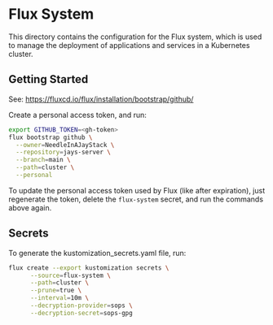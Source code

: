 # Flux System
This directory contains the configuration for the Flux system, which is used to manage the deployment of applications and services in a Kubernetes cluster.

## Getting Started

See: https://fluxcd.io/flux/installation/bootstrap/github/

Create a personal access token, and run:

```bash
export GITHUB_TOKEN=<gh-token>
flux bootstrap github \
  --owner=NeedleInAJayStack \
  --repository=jays-server \
  --branch=main \
  --path=cluster \
  --personal
```

To update the personal access token used by Flux (like after expiration), just regenerate the token, delete the `flux-system` secret, and run the commands above again.

## Secrets

To generate the kustomization_secrets.yaml file, run:

```sh
flux create --export kustomization secrets \
      --source=flux-system \
      --path=cluster \
      --prune=true \
      --interval=10m \
      --decryption-provider=sops \
      --decryption-secret=sops-gpg
```
